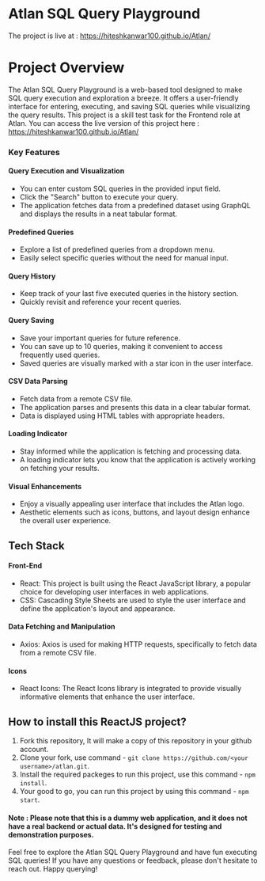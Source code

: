 # Atlan SQL Query Playground
The project is live at : https://hiteshkanwar100.github.io/Atlan/
# Project Overview
The Atlan SQL Query Playground is a web-based tool designed to make SQL query execution and exploration a breeze. It offers a user-friendly interface for entering, executing, and saving SQL queries while visualizing the query results.
This project is a skill test task for the Frontend role at Atlan. You can access the live version of this project here : https://hiteshkanwar100.github.io/Atlan/

### Key Features
#### Query Execution and Visualization
* You can enter custom SQL queries in the provided input field.
* Click the "Search" button to execute your query.
* The application fetches data from a predefined dataset using GraphQL and displays the results in a neat tabular format.
#### Predefined Queries
* Explore a list of predefined queries from a dropdown menu.
* Easily select specific queries without the need for manual input.
#### Query History
* Keep track of your last five executed queries in the history section.
* Quickly revisit and reference your recent queries.
#### Query Saving
* Save your important queries for future reference.
* You can save up to 10 queries, making it convenient to access frequently used queries.
* Saved queries are visually marked with a star icon in the user interface.
#### CSV Data Parsing
* Fetch data from a remote CSV file.
* The application parses and presents this data in a clear tabular format.
* Data is displayed using HTML tables with appropriate headers.
#### Loading Indicator
* Stay informed while the application is fetching and processing data.
* A loading indicator lets you know that the application is actively working on fetching your results.
#### Visual Enhancements
* Enjoy a visually appealing user interface that includes the Atlan logo.
* Aesthetic elements such as icons, buttons, and layout design enhance the overall user experience.
## Tech Stack
#### Front-End
* React: This project is built using the React JavaScript library, a popular choice for developing user interfaces in web applications.
* CSS: Cascading Style Sheets are used to style the user interface and define the application's layout and appearance.
#### Data Fetching and Manipulation
* Axios: Axios is used for making HTTP requests, specifically to fetch data from a remote CSV file.
#### Icons
* React Icons: The React Icons library is integrated to provide visually informative elements that enhance the user interface.
## How to install this ReactJS project?

1. Fork this repository, It will make a copy of this repository in your github account.
2. Clone your fork, use command - `git clone https://github.com/<your username>/atlan.git`.
3. Install the required packeges to run this project, use this command - `npm install`.
4. Your good to go, you can run this project by using this command - `npm start`.
   
#### Note : Please note that this is a dummy web application, and it does not have a real backend or actual data. It's designed for testing and demonstration purposes.

Feel free to explore the Atlan SQL Query Playground and have fun executing SQL queries! If you have any questions or feedback, please don't hesitate to reach out. Happy querying!
